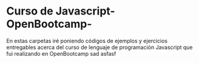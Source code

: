 # Curso de Javascript-OpenBootcamp-
En estas carpetas iré poniendo códigos de ejemplos y ejercicios entregables acerca del curso de lenguaje de programación Javascript que fui realizando en OpenBootcamp
sad
asfasf
